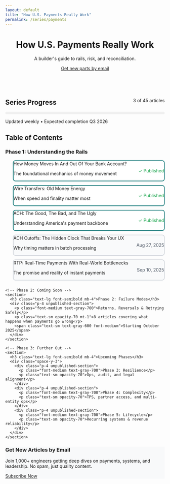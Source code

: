 ```yaml
---
layout: default
title: "How U.S. Payments Really Work"
permalink: /series/payments
---
```


<div class="mx-auto max-w-3xl">
  <header class="space-y-3 mb-8">
    <h1 class="text-4xl font-bold">How U.S. Payments Really Work</h1>
    <p class="text-lg opacity-80">A builder's guide to rails, risk, and reconciliation.</p>
    <a class="btn-primary" href="/subscribe">Get new parts by email</a>
  </header>

  <!-- Series Progress -->
  <div class="card mb-8">
    <div class="flex justify-between items-center mb-4">
      <h2 class="text-xl font-semibold">Series Progress</h2>
      <span class="text-sm opacity-60">3 of 45 articles</span>
    </div>
    <div style="background: #f0f0f0; height: 8px; border-radius: 4px; overflow: hidden;">
      <div style="background: var(--accent); height: 100%; width: 7%; border-radius: 4px;"></div>
    </div>
    <p class="text-sm opacity-60 mt-2">Updated weekly • Expected completion Q3 2026</p>
  </div>

  <!-- Table of Contents -->
  <h2 class="text-2xl font-semibold mb-6">Table of Contents</h2>
  
  <div class="space-y-6">
    <!-- Phase 1: Published Articles -->
    <section>
      <h3 class="text-lg font-semibold mb-4">Phase 1: Understanding the Rails</h3>
      <ol class="space-y-3">
        <li class="flex justify-between items-center p-4 published-article">
          <div>
            <a href="/fintech/payments/2025/08/13/money-flow-bank-account.html" class="font-medium text-accent">How Money Moves In And Out Of Your Bank Account?</a>
            <p class="text-sm opacity-70 mt-1">The foundational mechanics of money movement</p>
          </div>
          <span class="text-sm text-green-600 font-medium">✓ Published</span>
        </li>
        <li class="flex justify-between items-center p-4 published-article">
          <div>
            <a href="/fintech/payments/2025/08/14/wire-transfers-explained.html" class="font-medium text-accent">Wire Transfers: Old Money Energy</a>
            <p class="text-sm opacity-70 mt-1">When speed and finality matter most</p>
          </div>
          <span class="text-sm text-green-600 font-medium">✓ Published</span>
        </li>
        <li class="flex justify-between items-center p-4 published-article">
          <div>
            <a href="/fintech/payments/2025/08/20/ach-good-bad-ugly.html" class="font-medium text-accent">ACH: The Good, The Bad, and The Ugly</a>
            <p class="text-sm opacity-70 mt-1">Understanding America's payment backbone</p>
          </div>
          <span class="text-sm text-green-600 font-medium">✓ Published</span>
        </li>
        <li class="flex justify-between items-center p-4 unpublished-article">
          <div>
            <span class="font-medium text-gray-700">ACH Cutoffs: The Hidden Clock That Breaks Your UX</span>
            <p class="text-sm opacity-70 mt-1">Why timing matters in batch processing</p>
          </div>
          <span class="text-sm text-gray-600 font-medium">Aug 27, 2025</span>
        </li>
        <li class="flex justify-between items-center p-4 unpublished-article">
          <div>
            <span class="font-medium text-gray-700">RTP: Real-Time Payments With Real-World Bottlenecks</span>
            <p class="text-sm opacity-70 mt-1">The promise and reality of instant payments</p>
          </div>
          <span class="text-sm text-gray-600 font-medium">Sep 10, 2025</span>
        </li>
      </ol>
    </section>

    <!-- Phase 2: Coming Soon -->
    <section>
      <h3 class="text-lg font-semibold mb-4">Phase 2: Failure Modes</h3>
      <div class="p-4 unpublished-section">
        <p class="font-medium text-gray-700">Returns, Reversals & Retrying Safely</p>
        <p class="text-sm opacity-70 mt-1">8 articles covering what happens when payments go wrong</p>
        <span class="text-sm text-gray-600 font-medium">Starting October 2025</span>
      </div>
    </section>

    <!-- Phase 3: Further Out -->
    <section>
      <h3 class="text-lg font-semibold mb-4">Upcoming Phases</h3>
      <div class="space-y-3">
        <div class="p-4 unpublished-section">
          <p class="font-medium text-gray-700">Phase 3: Resilience</p>
          <p class="text-sm opacity-70">Ops, audit, and legal alignment</p>
        </div>
        <div class="p-4 unpublished-section">
          <p class="font-medium text-gray-700">Phase 4: Complexity</p>
          <p class="text-sm opacity-70">TPS, partner access, and multi-entity ops</p>
        </div>
        <div class="p-4 unpublished-section">
          <p class="font-medium text-gray-700">Phase 5: Lifecycle</p>
          <p class="text-sm opacity-70">Recurring systems & revenue reliability</p>
        </div>
      </div>
    </section>
  </div>

  <!-- Subscribe Box -->
  <div class="card mt-8" style="background: #f8f9fa; border: 2px solid var(--accent);">
    <h3 class="text-lg font-semibold mb-3">Get New Articles by Email</h3>
    <p class="opacity-80 mb-4">Join 1,000+ engineers getting deep dives on payments, systems, and leadership. No spam, just quality content.</p>
    <a class="btn-primary" href="/subscribe">Subscribe Now</a>
  </div>
</div>

<style>
.space-y-3 > * + * {
  margin-top: 12px;
}

.space-y-6 > * + * {
  margin-top: 24px;
}

.text-accent {
  color: var(--accent);
  text-decoration: none;
}

.text-accent:hover {
  text-decoration: underline;
}

.text-green-600 {
  color: #16a34a;
}

.text-gray-600 {
  color: #4b5563;
}

.text-gray-500 {
  color: #6b7280;
}

.bg-gray-50 {
  background-color: #f9fafb;
}

/* Published Article Styling - Clear and Clickable */
.published-article {
  border: 2px solid #157878;
  border-radius: 8px;
  background-color: white;
  transition: all 0.2s ease;
}

.published-article:hover {
  border-color: #0f6b6b;
  background-color: #f8fffe;
  transform: translateY(-1px);
  box-shadow: 0 4px 8px rgba(21, 120, 120, 0.1);
}

/* Unpublished Article Styling - Clear but Minimalistic */
.unpublished-article {
  border: 2px solid #d1d5db;
  border-radius: 8px;
  background-color: #f9fafb;
  transition: all 0.2s ease;
}

.unpublished-article:hover {
  border-color: #9ca3af;
  background-color: #f3f4f6;
}

.unpublished-section {
  border: 2px solid #d1d5db;
  border-radius: 8px;
  background-color: #f9fafb;
  transition: all 0.2s ease;
}

.unpublished-section:hover {
  border-color: #9ca3af;
}

.flex {
  display: flex;
}

.justify-between {
  justify-content: space-between;
}

.items-center {
  align-items: center;
}

@media (max-width: 640px) {
  .flex {
    flex-direction: column;
    align-items: flex-start;
    gap: 8px;
  }
  
  .justify-between {
    justify-content: flex-start;
  }
}
</style>
